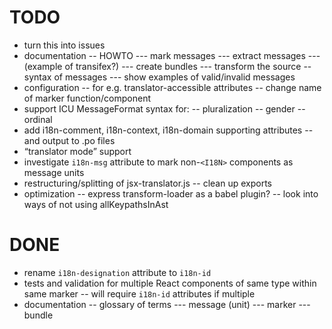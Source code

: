 # TODO

- turn this into issues
- documentation
-- HOWTO
--- mark messages
--- extract messages
--- (example of transifex?)
--- create bundles
--- transform the source
-- syntax of messages
--- show examples of valid/invalid messages
- configuration
-- for e.g. translator-accessible attributes
-- change name of marker function/component
- support ICU MessageFormat syntax for:
-- pluralization
-- gender
-- ordinal
- add i18n-comment, i18n-context, i18n-domain supporting attributes
-- and output to .po files
- “translator mode” support
- investigate `i18n-msg` attribute to mark non-`<I18N>` components as message units
- restructuring/splitting of jsx-translator.js
-- clean up exports
- optimization
-- express transform-loader as a babel plugin?
-- look into ways of not using allKeypathsInAst

# DONE

- rename `i18n-designation` attribute to `i18n-id`
- tests and validation for multiple React components of same type within same marker
-- will require `i18n-id` attributes if multiple
- documentation
-- glossary of terms
--- message (unit)
--- marker
--- bundle
